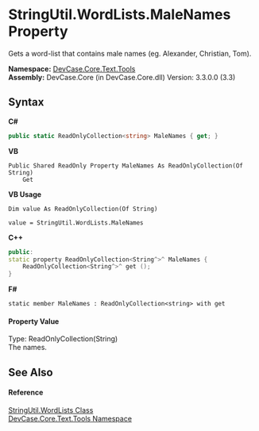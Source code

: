 # StringUtil.WordLists.MaleNames Property 
 

Gets a word-list that contains male names (eg. Alexander, Christian, Tom).

**Namespace:**&nbsp;<a href="N_DevCase_Core_Text_Tools">DevCase.Core.Text.Tools</a><br />**Assembly:**&nbsp;DevCase.Core (in DevCase.Core.dll) Version: 3.3.0.0 (3.3)

## Syntax

**C#**<br />
``` C#
public static ReadOnlyCollection<string> MaleNames { get; }
```

**VB**<br />
``` VB
Public Shared ReadOnly Property MaleNames As ReadOnlyCollection(Of String)
	Get
```

**VB Usage**<br />
``` VB Usage
Dim value As ReadOnlyCollection(Of String)

value = StringUtil.WordLists.MaleNames

```

**C++**<br />
``` C++
public:
static property ReadOnlyCollection<String^>^ MaleNames {
	ReadOnlyCollection<String^>^ get ();
}
```

**F#**<br />
``` F#
static member MaleNames : ReadOnlyCollection<string> with get

```


#### Property Value
Type: ReadOnlyCollection(String)<br />The names.

## See Also


#### Reference
<a href="T_DevCase_Core_Text_Tools_StringUtil_WordLists">StringUtil.WordLists Class</a><br /><a href="N_DevCase_Core_Text_Tools">DevCase.Core.Text.Tools Namespace</a><br />